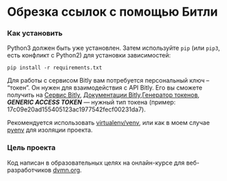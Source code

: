 # Обрезка ссылок с помощью Битли

### Как установить


Python3 должен быть уже установлен. 
Затем используйте `pip` (или `pip3`, есть конфликт с Python2) для установки зависимостей:
```
pip install -r requirements.txt
```
Для работы с сервисом Bitly вам потребуется персональный ключ – “токен”. Он нужен для взаимодействия с API Bitly.
Его вы сможете получить на [Сервис Bitly](https://app.bitly.com/Bmcg8anPYYX/bitlinks/3W4iikm/details), [Документации Bitly](https://dev.bitly.com/),[Генератор токенов](https://app.bitly.com/settings/integrations/),
***GENERIC ACCESS TOKEN*** — нужный тип токена (пример: 17c09e20ad155405123ac1977542fecf00231da7).

Рекомендуется использовать [virtualenv/venv](https://docs.python.org/3/library/venv.html?highlight=venv#module-venv), или как в моем случае [pyenv](https://docs.python-guide.org/dev/virtualenvs/)
для изоляции проекта.

### Цель проекта

Код написан в образовательных целях на онлайн-курсе для веб-разработчиков [dvmn.org](https://dvmn.org/).
